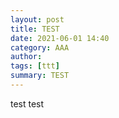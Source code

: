 ```yaml
---
layout: post
title: TEST
date: 2021-06-01 14:40
category: AAA
author: 
tags: [ttt]
summary: TEST
---
```

test
test
